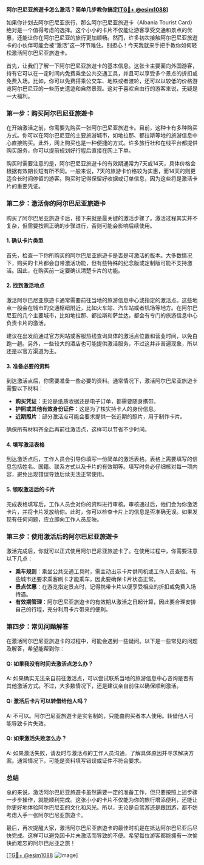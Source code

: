 **阿尔巴尼亚旅遊卡怎么激活？简单几步教你搞定[[TG💪+ @esim1088](https://t.me/s/esim1088)]**

如果你计划去阿尔巴尼亚旅行，那么阿尔巴尼亚旅遊卡（Albania Tourist Card）绝对是一个值得考虑的选择。这个小小的卡片不仅能让游客享受交通和景点的优惠，还能让你在阿尔巴尼亚的旅行更加顺畅。然而，许多初次接触阿尔巴尼亚旅遊卡的小伙伴可能会被“激活”这一环节难住。别担心！今天我就来手把手教你如何轻松激活阿尔巴尼亚旅遊卡。

首先，让我们了解一下阿尔巴尼亚旅遊卡的基本信息。这张卡主要面向外国游客，持有它可以在一定时间内免费乘坐公共交通工具，并且可以享受多个景点的折扣或免费入场。比如，你可以免费搭乘公交车、地铁或者渡轮，还可以以较低的价格游览阿尔巴尼亚的一些历史遗迹和自然景观。这对于喜欢自由行的游客来说，无疑是一大福利。

### **第一步：购买阿尔巴尼亚旅遊卡**

在开始激活之前，你需要先购买一张阿尔巴尼亚旅遊卡。目前，这种卡有多种购买方式。你可以在阿尔巴尼亚的主要旅游城市，如地拉那、都拉斯等地的旅游信息中心直接购买。此外，网上购买也是一种便捷的方式。许多旅行社和在线平台都提供购买服务，你可以提前规划好行程后直接在网上下单。

购买时需要注意的是，阿尔巴尼亚旅遊卡的有效期通常为7天或14天，具体价格会根据有效期长短有所不同。一般来说，7天的旅游卡价格较为实惠，而14天的则更适合长时间停留的游客。购买时记得保留好收据或订单信息，因为这些将是激活卡片的重要凭证。

### **第二步：激活你的阿尔巴尼亚旅遊卡**

购买了阿尔巴尼亚旅遊卡后，接下来就是最关键的激活步骤了。激活过程其实并不复杂，但需要按照正确的步骤进行，否则可能会影响后续使用。

#### **1. 确认卡片类型**

首先，检查一下你所购买的阿尔巴尼亚旅遊卡是否是可激活的版本。大多数情况下，购买的卡片都会自带激活功能，但有些特殊的纪念版或定制版可能不支持激活。因此，在购买前一定要确认清楚卡片的功能。

#### **2. 找到激活地点**

激活阿尔巴尼亚旅遊卡通常需要前往当地的旅游信息中心或指定的激活点。这些地点一般会在城市的交通枢纽附近，比如火车站、汽车站或者机场等地方。在阿尔巴尼亚的几个主要城市，比如地拉那、都拉斯和萨兰达，都会有专门的旅游信息中心负责卡片的激活。

建议在出发前通过官方网站或客服热线查询具体的激活点位置和营业时间，以免白跑一趟。另外，一些较大的酒店也可能提供激活服务，不过这并非普遍现象，所以还是以官方渠道为主。

#### **3. 准备必要的资料**

到达激活点后，你需要准备一些必要的资料。通常情况下，激活阿尔巴尼亚旅遊卡需要以下材料：

- **购买凭证**：无论是纸质收据还是电子订单，都需要随身携带。
- **护照或其他有效身份证件**：这是为了核实持卡人的身份信息。
- **近期照片**：部分激活点可能会要求提供一张近期的照片，用于制作卡片。

确保所有材料齐全后再前往激活点，这样可以节省不少时间。

#### **4. 填写激活表格**

到达激活点后，工作人员会引导你填写一份简单的激活表格。表格上需要填写的信息包括姓名、国籍、联系方式以及卡片的有效期等。填写时务必仔细核对每一项内容，避免出现错误导致后续无法正常使用。

#### **5. 领取激活后的卡片**

完成表格填写后，工作人员会对你的资料进行审核。审核通过后，他们会为你激活卡片，并将卡片发放给你。此时，你可以检查卡片上的信息是否准确无误。如果发现有任何问题，应立即向工作人员反映。

### **第三步：使用激活后的阿尔巴尼亚旅遊卡**

激活完成后，你就可以正式使用阿尔巴尼亚旅遊卡了。在使用过程中，你需要注意以下几点：

- **乘车规则**：乘坐公共交通工具时，需主动出示卡片供司机或工作人员查验。有些城市还要求乘客刷卡才能乘车，因此要确保卡片状态正常。
- **景点优惠**：在游览指定景点时，记得携带卡片以便享受相应的折扣或免费入场待遇。
- **有效期管理**：阿尔巴尼亚旅遊卡的有效期从激活之日起计算，因此要合理安排自己的行程，充分利用卡片带来的便利。

### **第四步：常见问题解答**

在激活阿尔巴尼亚旅遊卡的过程中，可能会遇到一些疑问。以下是一些常见的问题及解答，希望能帮到你：

#### **Q: 如果我没有时间去激活点怎么办？**
A: 如果确实无法亲自前往激活点，可以尝试联系当地的旅游信息中心咨询是否有其他激活方式。不过，大多数情况下，还是建议亲自前往以确保顺利激活。

#### **Q: 激活后卡片可以转借给他人吗？**
A: 不可以。阿尔巴尼亚旅遊卡是实名制的，只能由购买者本人使用。转借他人可能导致卡片失效。

#### **Q: 如果激活失败怎么办？**
A: 如果激活失败，请及时与激活点的工作人员沟通，了解具体原因并寻求解决方案。通常情况下，可能是资料填写错误或证件不符合要求。

### **总结**

总的来说，激活阿尔巴尼亚旅遊卡虽然需要一定的准备工作，但只要按照上述步骤一步步操作，就能顺利完成。这张小小的卡片不仅能为你的旅行增添便利，还能让你更好地体验阿尔巴尼亚的文化和风光。所以，无论是自驾游还是跟团游，都不妨考虑入手一张阿尔巴尼亚旅遊卡。

最后，再次提醒大家，激活阿尔巴尼亚旅遊卡的最佳时机是在抵达阿尔巴尼亚后尽快完成。这样可以避免因卡片未激活而导致的不便。希望每位游客都能拥有一次愉快而难忘的阿尔巴尼亚之旅！

[[TG💪+ @esim1088](https://t.me/s/esim1088) ![Image](https://i.postimg.cc/4NQfJmqS/Snipaste-2025-05-13-00-14-12.png)]
